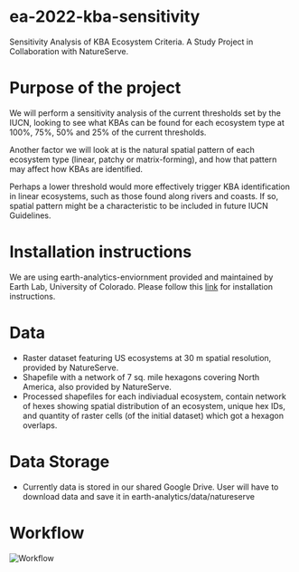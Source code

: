 # ea-2022-kba-sensitivity
Sensitivity Analysis of KBA Ecosystem Criteria. A Study Project in Collaboration with NatureServe.

# Purpose of the project
We will perform a sensitivity analysis of the current thresholds set by the IUCN, looking to see what KBAs can be found for each ecosystem type at 100%, 75%, 50% and 25% of the current thresholds.

Another factor we will look at is the natural spatial pattern of each ecosystem type (linear, patchy or matrix-forming), and how that pattern may affect how KBAs are identified.

Perhaps a lower threshold would more effectively trigger KBA identification in linear ecosystems, such as those found along rivers and coasts. If so, spatial pattern might be a characteristic to be included in future IUCN Guidelines.

# Installation instructions
We are using earth-analytics-enviornment provided and maintained by Earth Lab, University of Colorado. Please follow this [link](https://www.earthdatascience.org/workshops/setup-earth-analytics-python/) for installation instructions.

# Data
* Raster dataset featuring US ecosystems at 30 m spatial resolution, provided by NatureServe.
* Shapefile with a network of 7 sq. mile hexagons covering North America, also provided by NatureServe.
* Processed shapefiles for each indiviadual ecosystem, contain network of hexes showing spatial distribution of an ecosystem, unique hex IDs, and quantity of raster cells (of the initial dataset) which got a hexagon overlaps.

# Data Storage
* Currently data is stored in our shared Google Drive. User will have to download data and save it in earth-analytics/data/natureserve


# Workflow


![Workflow](https://github.com/S-Kur/ea-2022-kba-sensitivity/blob/main/assests/figures/KBA_Analysis_Workflow.jpg)
